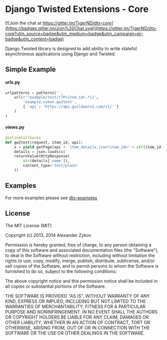 # Django Twisted Extensions - Core

[![Join the chat at https://gitter.im/TigerND/dtx-core](https://badges.gitter.im/Join%20Chat.svg)](https://gitter.im/TigerND/dtx-core?utm_source=badge&utm_medium=badge&utm_campaign=pr-badge&utm_content=badge)

Django Twisted library is designed to add ability to write stateful asynchronous applications using Django and Twisted.

## Simple Example
#### urls.py
```py
urlpatterns = patterns('',
    url(r'^example/test/(?P<item_id>.*)/',
        'example.views.gw2test',
        { 'api': 'https://api.guildwars2.com/v1/' }
    )
)
```

#### views.py
```py
@inlineCallbacks
def gw2test(request, item_id, api):
    x = yield getPage(api + 'item_details.json?item_id=' + str(item_id))
    details = json.loads(x)
    returnValue(HttpResponse(
        str(details['name']),
        content_type='text/plain'
    ))
```

## Examples
For more examples please see [dtx-examples](https://github.com/TigerND/dtx-examples)

## License
The MIT License (MIT)

Copyright (c) 2013, 2014 Alexander Zykov

Permission is hereby granted, free of charge, to any person obtaining a copy of
this software and associated documentation files (the "Software"), to deal in
the Software without restriction, including without limitation the rights to
use, copy, modify, merge, publish, distribute, sublicense, and/or sell copies of
the Software, and to permit persons to whom the Software is furnished to do so,
subject to the following conditions:

The above copyright notice and this permission notice shall be included in all
copies or substantial portions of the Software.

THE SOFTWARE IS PROVIDED "AS IS", WITHOUT WARRANTY OF ANY KIND, EXPRESS OR
IMPLIED, INCLUDING BUT NOT LIMITED TO THE WARRANTIES OF MERCHANTABILITY, FITNESS
FOR A PARTICULAR PURPOSE AND NONINFRINGEMENT. IN NO EVENT SHALL THE AUTHORS OR
COPYRIGHT HOLDERS BE LIABLE FOR ANY CLAIM, DAMAGES OR OTHER LIABILITY, WHETHER
IN AN ACTION OF CONTRACT, TORT OR OTHERWISE, ARISING FROM, OUT OF OR IN
CONNECTION WITH THE SOFTWARE OR THE USE OR OTHER DEALINGS IN THE SOFTWARE.
